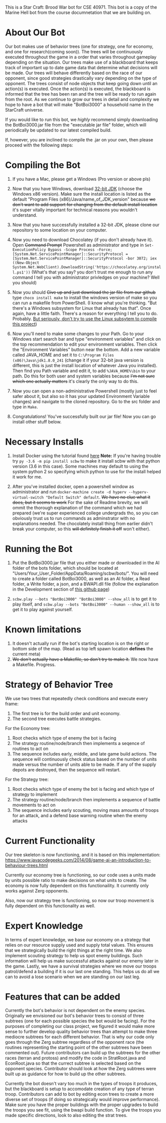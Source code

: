This is a Star Craft: Brood War bot for CSE 40971. This bot is a copy of the Marine Hell bot from the course documnetation that we are building on.

# About Our Bot

Our bot makes use of behavior trees (one for strategy, one for economy, and one for research(coming soon)). The trees will be continuously executed throughout the game in a order that varies throughout gameplay depending on the situation. Our trees make use of a blackboard that keeps track of important up to date game data that determine what decisions will be made. Our trees will behave differently based on the race of our opponent, since good strategies drastically vary depending on the type of opponent. The trees consist of node objects that keep going down until an action(s) is executed. Once the action(s) is executed, the blackboard is informed that the tree has been ran and the tree will be ready to run again from the root. As we continue to grow our trees in detail and complexity we hope to have a bot that will make "BotBoi3000" a household name in the StarCraft universe.

If you would like to run this bot, we *highly* recommend simply downloading the BotBoi3000.jar file from the "executable jar file" folder, which will periodically be updated to our latest compiled build.

If, however, you are inclined to compile the .jar on your own, then please proceed with the following steps:

# Compiling the Bot

1. If you have a Mac, please get a Windows (Pro version or above pls)

2. Now that you have Windows, download [32-bit JDK](https://www.oracle.com/java/technologies/javase/javase-jdk8-downloads.html) (choose the Windows x86 version). Make sure the install location is listed as the default "Program Files (x86)/Java/name_of_JDK_version" because ~~we don't want to add support for changing from the default install location~~ it's super vitally important for technical reasons you wouldn't understand.

3. Now that you have successfully installed a 32-bit JDK, please clone our repository to some location on your computer.

4. Now you need to download Chocolatey (if you don't already have it). Open ~~Command Prompt~~ Powershell as administrator and type in `Set-ExecutionPolicy Bypass -Scope Process -Force; [System.Net.ServicePointManager]::SecurityProtocol = [System.Net.ServicePointManager]::SecurityProtocol -bor 3072; iex ((New-Object System.Net.WebClient).DownloadString('https://chocolatey.org/install.ps1'))` (What's that you say? you don't trust me enough to run any command I tell you with administrator privledges on your machine? Well you should)

5. Now you should ~~Give up and just download the jar file from our github~~ type `choco install make` to install the windows version of make so you can run a makefile from PowerShell. (I know what you're thinking. "But there's a Windows subsystem for Linux that already has that". Once again, have a little faith. There's a reason for everything I tell you to do. Probably. [But seriously, don't try to use the Linux subsytem to compile this project](https://a_completely_functional_link_that_brings_you_to_some_.edu_site_that_verifies_everything_I_just_said))

6. Now you'll need to make some changes to your Path. Go to your Windows start search bar and type "environment variables" and click on the top recommendation to edit your environment variables. Then click the "Environment Variables" button near the bottom. Add a new variable called JAVA_HOME and set it to `C:\Program Files (x86)\Java\jdk1.8.0_241` (change it if your 32-bit java version is different, this is just the install location of whatever Java you installed). Then find you Path variable and edit it, to add `%JAVA_HOME%\bin` to your path. Do this for both user and system variables because ~~I'm not sure which one actually matters~~ it's clearly the only way to do this.

5. Now you can open a non-administrative Powershell (mostly just to feel safer about it, but also so it has your updated Environment Variable changes) and navigate to the cloned repository. Go to the src folder and type in `Make`.

6.  Congratulations! You've successfully built our jar file! Now you can go install other stuff below.

# Necessary Installs

1. Install Docker using the tutorial found [here](https://github.com/Games-and-Simulations/sc-docker/blob/master/INSTALL.md)
**Note:** If you're having trouble try `py -3.6 -m pip install scbw` to make it install scbw with that python version (3.6 in this case). Some machines may default to using the system python 2 so specifying which python to use for the install helped it work for me.

2. After you've installed docker, open a powershell window as administrator and run `docker-machine create -d hyperv --hyperv-virtual-switch "Default Switch" default`. ~~We have no clue what it does, but it seems to work~~ For the sake of Readme brevity, we will ommit the thorough explanation of the command which we had prepared (we're super experienced college undergrads tho, so you can obviously trust us to run commands as adminstrator with no explanations needed. The chocolately install thing from earlier didn't break your computer, so this ~~will definitely finish it off~~ won't either).

# Running the Bot

1. Put the BotBoi3000.jar file that you either made or downloaded in the AI folder of the bots folder, which should be located at "Users/Your_User_Folder/AppData/Roaming/scbw/bots/". You will need to create a folder called BotBoi3000, as well as an AI folder, a Read folder, a Write folder, a json, and a BWAPI.dll file (follow the explanation in the Development section of [this github page](https://github.com/Games-and-Simulations/sc-docker/blob/master/USAGE.md#development))

2. `scbw.play --bots "BotBoi3000" "BotBoi3000" --show_all` is to get it to play itself, and `scbw.play --bots "BotBoi3000" --human --show_all` is to get it to play against yourself.

# Known limitations

1. It doesn't actually run if the bot's starting location is on the right or bottom side of the map. (Read as top left spawn location **defines** the current meta)
2. ~~We don't actually have a Makefile, so don't try to make it.~~ We now have a Makefile. Progress.

# Strategy of Behavior Tree

We use two trees that repeatedly check conditions and execute every frame:
1. The first tree is for the build order and unit economy.
2. The second tree executes battle strategies.

For the Economy tree:
1. Root checks which type of enemy the bot is facing
2. The strategy routine/node/branch then implements a seqence of routines to act on
3. The sequence includes early, middle, and late game build actions. The sequence will continuously check status based on the number of units made versus the number of units able to be made. If any of the supply depots are destroyed, then the sequence will restart.

For the Strategy tree:
1. Root checks which type of enemy the bot is facing and which type of strategy to implement
2. The strategy routine/node/branch then implements a sequence of battle movements to act on
3. The sequence includes early scouting, moving mass amounts of troops for an attack, and a defend base warning routine when the enemy attacks

# Current Functionality
Our tree skeleton is now functioning, and it is based on this implementation: https://www.javacodegeeks.com/2014/08/game-ai-an-introduction-to-behaviour-trees.html

Currently our economy tree is functioning, so our code uses a units made by units possible ratio to make decisions on what units to create. The economy is now fully dependent on this functionaility. It currently only works against Zerg opponents. 

Also, now our strategy tree is functioning, so now our troop movement is fully dependent on this functionality as well.

# Expert Knowledge

In terms of expert knowledge, we base our economy on a strategy that relies on our resource supply used and supply total values. This ensures that we strategically build the right things at the right time. We also implement scouting strategy to help us spot enemy buildings. Such information will help us make successful attacks against our enemy later in the game. Lastly, we have a survival strategies where we move our troops patrol/defend a building if it is our last one standing. This helps us do all we can to avoid a lose scenario when we are standing on our last leg.


# Features that can be added

Currently the bot's behavior is not dependent on the enemy species. Originally we envisioned our bot's behavior trees to consist of three subtrees (one for each possible species the bot would be facing). For the purposes of completing our class project, we figured it would make more sense to further develop quality behavior trees than attempt to make three mediocre subtrees for each different behavior. That is why our code only goes through the Zerg subtree regardless of the opponent race (the routines representing the starting point of the other subtrees have been commented out). Future contributors can build up the subtrees for the other races (terran and protoss) and modify the code in StratRoot.java and EconRoot.java so that the currect subtree is selected based on the opponent species. Contributor should look at how the Zerg subtrees were built up as guidance for how to build up the other subtrees.

Currently the bot doesn't vary too much in the types of troops it produces, but the blackboard is setup to accomodate creation of any type of terran troop. Contributors can add to bot by editing econ trees to create a more diverse set of troops (if doing so strategically would improve performance). Make sure you have the proper buildings with the proper upgrades to build the troops you see fit, using the bwapi build function. To give the troops you made specific directions, look to also editing the strat trees.
